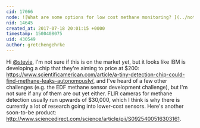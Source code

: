 ```yaml
---
cid: 17066
node: ![What are some options for low cost methane monitoring? ](../notes/stevie/07-12-2017/what-are-some-options-for-low-cost-methane-monitoring)
nid: 14645
created_at: 2017-07-18 20:01:15 +0000
timestamp: 1500408075
uid: 430549
author: gretchengehrke
---
```


Hi [@stevie](/profile/stevie), I'm not sure if this is on the market yet, but it looks like IBM is developing a chip that they're aiming to price at $200: https://www.scientificamerican.com/article/a-tiny-detection-chip-could-find-methane-leaks-autonomously/, and I've heard of a few other challenges (e.g. the EDF methane sensor development challenge), but I'm not sure if any of them are out yet either. FLIR cameras for methane detection usually run upwards of $30,000, which I think is why there is currently a lot of research going into lower-cost sensors. Here's another soon-to-be product: http://www.sciencedirect.com/science/article/pii/S0925400516303161.